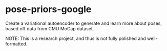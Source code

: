 # pose-priors-google

Create a variational autoencoder to generate and learn more about poses, based off data from CMU MoCap dataset.

NOTE: This is a research project, and thus is not fully polished and well-formatted.
